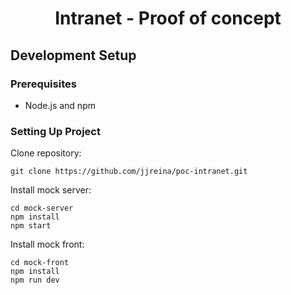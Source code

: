 <h1 align="center">Intranet - Proof of concept</h1>

## Development Setup

### Prerequisites

- Node.js and npm

### Setting Up Project

Clone repository:

```
git clone https://github.com/jjreina/poc-intranet.git
```

Install mock server:

```
cd mock-server
npm install
npm start
```

Install mock front:

```
cd mock-front
npm install
npm run dev
```
